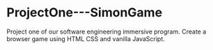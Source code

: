 # ProjectOne---SimonGame
Project one of our software engineering immersive program.  Create a browser game using HTML CSS and vanilla JavaScript.
